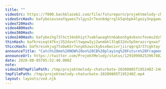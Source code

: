 ```yaml
---
title: ""
videoSrc: https://f000.backblazeb2.com/file/futureporn/projektmelody-chaturbate-2020-08-05.mp4
videoSrcHash: bafybeieuseafqywes7slgys2r7exn6dgrrglk5qnbpk4lgoiy3npgaew4y?filename=projektmelody-chaturbate-2020-08-05.mp4
video720Hash: 
video480Hash: 
video360Hash: 
video240Hash: bafybeihg73lhct34xbhiyt7vablwuaghtn6abon5g4vbxncfovmu2dz5hq?filename=projektmelody-chaturbate-20200805T195240Z-240p.mp4
thinHash: bafkreieqt47kvj352dxvtltwgew2yj2wnmbkl3lq632dv5p5mrazcrgxwa?filename=20200805T195240Z_thin.jpg
thiccHash: bafkreiekjug7tobw65r7xnym5zwzckybsx6wcivrjiirqqrq3r37cgktay?filename=20200805T195240Z_thicc.jpg
announceTitle: "Catch%20me%20NOW%20on%20CB%20playing%20Future%20Fragments%21%20%28%40HentaiWriter%29%20---%20%20%20And%20Twitch%20tonight%20for%20Dungeons%20%26%20Dragons%20%F0%9F%90%89"
announceUrl: https://twitter.com/ProjektMelody/status/1291099825396748292
date: 2020-08-05T05:52:40.000Z
note: 
video240TmpFilePath: /tmp/projektmelody-chaturbate-20200805T195240Z-240p.mp4
tmpFilePath: /tmp/projektmelody-chaturbate-20200805T195240Z.mp4
layout: layouts/vod.njk
---
```

